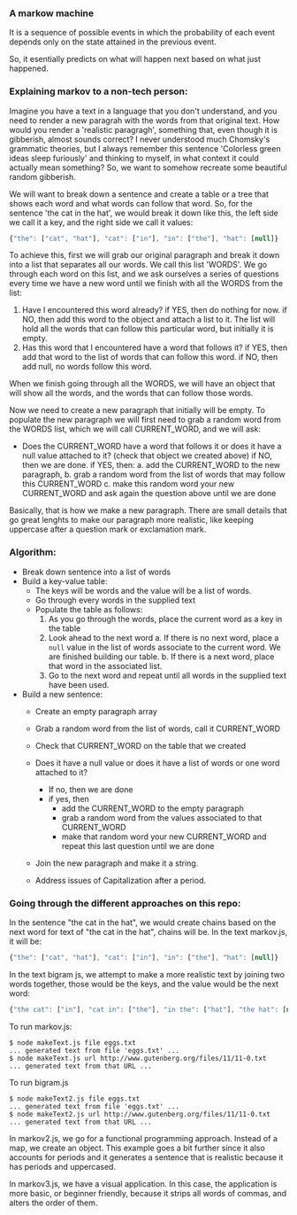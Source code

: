### A markow machine

It is a sequence of possible events in which the probability of each event depends only on the state attained in the previous event.

So, it esentially predicts on what will happen next based on what just happened.


### Explaining markov to a non-tech person:
Imagine you have a text in a language that you don't understand, and you need to render a new paragrah with the words from that original text. How would you render a 'realistic paragragh', something that, even though it is gibberish, almost sounds correct? I never understood much Chomsky's grammatic theories, but I always remember this sentence 'Colorless green ideas sleep furiously' and thinking to myself, in what context it could actually mean something? So, we want to somehow recreate some beautiful random gibberish.

We will want to break down a sentence and create a table or a tree that shows each word and what words can follow that word. So, for the sentence 'the cat in the hat', we would break it down like this, the left side we call it a key, and the right side we call it values:

 ```js
 {"the": ["cat", "hat"], "cat": ["in"], "in": ["the"], "hat": [null]} 
 ```

To achieve this, first we will grab our original paragraph and break it down into a list that separates all our words. We call this list 'WORDS'. We go through each word on this list, and we ask ourselves a series of questions every time we have a new word until we finish with all the WORDS from the list:
1. Have I encountered this word already?
  if YES, then do nothing for now. 
  if NO, then add this word to the object and attach a list to it. The list will hold all the words that can follow this particular word, but initially it is empty.
2. Has this word that I encountered have a word that follows it?
  if YES, then add that word to the list of words that can follow this word.
  if NO, then add null, no words follow this word.

When we finish going through all the WORDS, we will have an object that will show all the words, and the words that can follow those words.

Now we need to create a new paragraph that initially will be empty. To populate the new paragraph we will first need to grab a random word from the WORDS list, which we will call CURRENT_WORD, and we will ask:
* Does the CURRENT_WORD have a word that follows it or does it have a null value attached to it? (check that object we created above)
  if NO, then we are done.
  if YES, then:
    a. add the CURRENT_WORD to the new paragraph, 
    b. grab a random word from the list of words that may follow this CURRENT_WORD 
    c. make this random word your new CURRENT_WORD and ask again the question above until we are done


Basically, that is how we make a new paragraph. There are small details that go great lenghts to make our paragraph more realistic, like keeping uppercase after a question mark or exclamation mark. 



### Algorithm:
  - Break down sentence into a list of words
  - Build a key-value table:
    - The keys will be words and the value will be a list of words.
    - Go through every words in the supplied text
    - Populate the table as follows:
      1. As you go through the words, place the current word as a key in the table
      2. Look ahead to the next word
        a. If there is no next word, place a `null` value in the list of words associate to the current word. We are finished building our table.
        b. If there is a next word, place that word in the associated list.
      3. Go to the next word and repeat until all words in the supplied text have been used.
  - Build a new sentence:
    - Create an empty paragraph array
    - Grab a random word from the list of words, call it CURRENT_WORD
    - Check that CURRENT_WORD on the table that we created
    - Does it have a null value or does it have a list of words or one word attached to it?
      - If no, then we are done
      - if yes, then 
          - add the CURRENT_WORD to the empty paragraph
          - grab a random word from the values associated to that CURRENT_WORD
          - make that random word your new CURRENT_WORD and repeat this last question until we are done
  
    - Join the new paragraph and make it a string.
    - Address issues of Capitalization after a period.





### Going through the different approaches on this repo:

In the sentence "the cat in the hat", we would create chains based on the next word
 for text of "the cat in the hat", chains will be.
 In the text markov.js, it will be:
 ```js
 {"the": ["cat", "hat"], "cat": ["in"], "in": ["the"], "hat": [null]} 
 ```
 In the text bigram js, we attempt to make a more realistic text by joining two words together, those would be the keys, and the value would be the next word:

  ```js
  {"the cat": ["in"], "cat in": ["the"], "in the": ["hat"], "the hat": [null]}
  ```

  To run markov.js:
  ```
 $ node makeText.js file eggs.txt
... generated text from file 'eggs.txt' ...
$ node makeText.js url http://www.gutenberg.org/files/11/11-0.txt
... generated text from that URL ...

  ```

  To run bigram.js
  ```
 $ node makeText2.js file eggs.txt
... generated text from file 'eggs.txt' ...
$ node makeText2.js url http://www.gutenberg.org/files/11/11-0.txt
... generated text from that URL ...

 ```

  In markov2.js, we go for a functional programming approach. Instead of a map, we create an object. This example goes a bit further since it also accounts for periods and it generates a sentence that is realistic because it has periods and uppercased.

  In markov3.js, we have a visual application. In this case, the application is more basic, or beginner friendly, because it strips all words of commas, and alters the order of them.